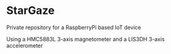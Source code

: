 # StarGaze
Private repository for a RaspberryPi based IoT device 

Using a HMC5883L 3-axis magnetometer and a LIS3DH 3-axis accelerometer
